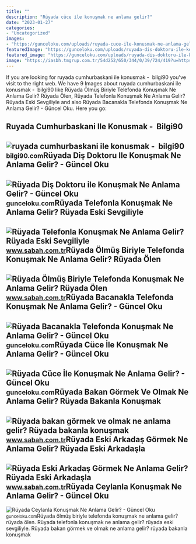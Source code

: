 ```yaml
---
title: ""
description: "Rüyada cüce i̇le konuşmak ne anlama gelir?"
date: "2023-01-27"
categories:
- "Uncategorized"
images:
- "https://gunceloku.com/uploads/ruyada-cuce-ile-konusmak-ne-anlama-gelir-623f09a2115a6.jpg"
featuredImage: "https://gunceloku.com/uploads/ruyada-dis-doktoru-ile-konusmak-ne-anlama-gelir-627b7eb12c053.jpg"
featured_image: "https://gunceloku.com/uploads/ruyada-dis-doktoru-ile-konusmak-ne-anlama-gelir-627b7eb12c053.jpg"
image: "https://iasbh.tmgrup.com.tr/54d252/650/344/0/39/724/419?u=https://isbh.tmgrup.com.tr/sbh/2022/05/25/ruyada-eski-arkadas-gormek-ne-anlama-gelir-ruyada-eski-arkadasla-konusmak-de-ne-anlama-gelir-1653460543677.jpg"
---
```


If you are looking for ruyada cumhurbaskani ile konusmak - ️ bilgi90 you've visit to the right web. We have 9 Images about ruyada cumhurbaskani ile konusmak - ️ bilgi90 like Rüyada Ölmüş Biriyle Telefonda Konuşmak Ne Anlama Gelir? Rüyada Ölen, Rüyada Telefonla Konuşmak Ne Anlama Gelir? Rüyada Eski Sevgiliyle and also Rüyada Bacanakla Telefonda Konuşmak Ne Anlama Gelir? - Güncel Oku. Here you go:

Ruyada Cumhurbaskani Ile Konusmak - ️ Bilgi90
---------------------------------------------

 ![ruyada cumhurbaskani ile konusmak - ️ bilgi90](https://iatkv.tmgrup.com.tr/77b86e/600/314/0/0/640/334?u=https:%2f%2fitkv.tmgrup.com.tr%2falbum%2f2021%2f11%2f30%2fruyada-cumhurbaskani-ile-konusmak-ne-anlama-gelir-ruyada-cumhurbaskaniyla-kahve-icmek-yemek-yedigini-gormek-hayirli-midir-ruyada-cumhurbaskani-olmak-n-1638305418177.jpg) <small>bilgi90.com</small>Rüyada Diş Doktoru Ile Konuşmak Ne Anlama Gelir? - Güncel Oku
-------------------------------------------------------------

 ![Rüyada Diş Doktoru ile Konuşmak Ne Anlama Gelir? - Güncel Oku](https://gunceloku.com/uploads/ruyada-dis-doktoru-ile-konusmak-ne-anlama-gelir-627b7eb12c053.jpg) <small>gunceloku.com</small>Rüyada Telefonla Konuşmak Ne Anlama Gelir? Rüyada Eski Sevgiliyle
-----------------------------------------------------------------

 ![Rüyada Telefonla Konuşmak Ne Anlama Gelir? Rüyada Eski Sevgiliyle](https://iasbh.tmgrup.com.tr/0d503b/752/395/0/30/724/410?u=https://isbh.tmgrup.com.tr/sbh/2021/08/30/ruyada-telefonla-konusmak-ne-anlama-gelir-ruyada-eski-sevgiliyle-ve-tanidik-biriyle-telefonla-konusmak-anlami-nedir-1630318389081.jpg) <small>www.sabah.com.tr</small>Rüyada Ölmüş Biriyle Telefonda Konuşmak Ne Anlama Gelir? Rüyada Ölen
--------------------------------------------------------------------

 ![Rüyada Ölmüş Biriyle Telefonda Konuşmak Ne Anlama Gelir? Rüyada Ölen](https://iasbh.tmgrup.com.tr/c41d39/650/344/0/0/724/380?u=https://isbh.tmgrup.com.tr/sbh/2022/09/03/ruyada-olmus-biriyle-telefonda-konusmak-ne-anlama-gelir-ruyada-olen-biriyle-telefonda-konusmanin-anlami-1662209001244.jpg) <small>www.sabah.com.tr</small>Rüyada Bacanakla Telefonda Konuşmak Ne Anlama Gelir? - Güncel Oku
-----------------------------------------------------------------

 ![Rüyada Bacanakla Telefonda Konuşmak Ne Anlama Gelir? - Güncel Oku](https://gunceloku.com/uploads/ruyada-bacanakla-telefonda-konusmak-ne-anlama-gelir-623c5b85b219a.jpg) <small>gunceloku.com</small>Rüyada Cüce İle Konuşmak Ne Anlama Gelir? - Güncel Oku
------------------------------------------------------

 ![Rüyada Cüce İle Konuşmak Ne Anlama Gelir? - Güncel Oku](https://gunceloku.com/uploads/ruyada-cuce-ile-konusmak-ne-anlama-gelir-623f09a2115a6.jpg) <small>gunceloku.com</small>Rüyada Bakan Görmek Ve Olmak Ne Anlama Gelir? Rüyada Bakanla Konuşmak
---------------------------------------------------------------------

 ![Rüyada bakan görmek ve olmak ne anlama gelir? Rüyada bakanla konuşmak](https://iasbh.tmgrup.com.tr/fb6ad4/650/344/0/18/721/398?u=https://isbh.tmgrup.com.tr/sbh/2021/09/23/ruyada-bakan-gormek-ne-anlama-gelir-ruyada-bakanla-konusmak-ne-demek-1632382328353.jpg) <small>www.sabah.com.tr</small>Rüyada Eski Arkadaş Görmek Ne Anlama Gelir? Rüyada Eski Arkadaşla
-----------------------------------------------------------------

 ![Rüyada Eski Arkadaş Görmek Ne Anlama Gelir? Rüyada Eski Arkadaşla](https://iasbh.tmgrup.com.tr/54d252/650/344/0/39/724/419?u=https://isbh.tmgrup.com.tr/sbh/2022/05/25/ruyada-eski-arkadas-gormek-ne-anlama-gelir-ruyada-eski-arkadasla-konusmak-de-ne-anlama-gelir-1653460543677.jpg) <small>www.sabah.com.tr</small>Rüyada Ceylanla Konuşmak Ne Anlama Gelir? - Güncel Oku
------------------------------------------------------

 ![Rüyada Ceylanla Konuşmak Ne Anlama Gelir? - Güncel Oku](https://gunceloku.com/uploads/ruyada-ceylanla-konusmak-ne-anlama-gelir-626bcd712255e.jpg) <small>gunceloku.com</small>Rüyada ölmüş biriyle telefonda konuşmak ne anlama gelir? rüyada ölen. Rüyada telefonla konuşmak ne anlama gelir? rüyada eski sevgiliyle. Rüyada bakan görmek ve olmak ne anlama gelir? rüyada bakanla konuşmak
